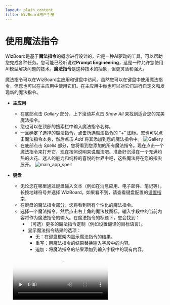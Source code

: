 ```yaml
---
layout: plain_content
title: WizBoard用户手册
---
```

# 使用魔法指令

WizBoard是基于**魔法指令**的概念进行设计的，它是一种AI驱动的工具，可以帮助您完成各种任务。您可能已经听说过**Prompt Engineering**，这是一种允许您使用AI模型解决问题的技术。**魔法指令**是这种技术的抽象，但更灵活和强大。

魔法指令可以在WizBoard主应用和键盘中访问。虽然您可以在键盘中使用魔法指令，但您也可以在主应用中使用它们。在主应用中你也可以对它们进行自定义和发现新的魔法指令。

* **主应用**
    * 在底部点击 *Gallery* 部分，上下滚动并点击 *Show All* 来找到适合您的完美魔法指令。
    * 您也可以在顶部的搜索栏中输入魔法指令名称。
    * 一旦确定了选择的魔法指令，点击所选魔法指令的 "+" 图标。您也可以点击魔法指令本身，然后点击 *Add* 将其添加到您的魔法指令中。
    ![Gallery](/assets/help/gallery_en.jpg)
    * 在底部点击 *Spells* 部分，您将看到您添加的所有魔法指令。现在点击一个魔法指令来打开它，现在按照说明来说魔法吧。准备好沉浸在一个充满灼热的火花、迷人的魅力和纯粹的喜悦的世界中吧，这些魔法将在您的指尖展开。
    ![main_app_spell](/assets/help/main_app_spell_en.jpg)

* **键盘**
    * 无论您在哪里通过键盘输入文本（例如在消息应用、电子邮件、笔记等），长按地球符号并选择 WizBoard。如果看不到，请查看键盘配置的[设置指南](setup_keyboard).
    * 在键盘的魔法指令部分，您将看到所有个性化的魔法指令。
    * 选择一个魔法指令，然后点击右上角的魔法杖图标。输入字段中的当前内容将作为魔法指令的输入。在魔法指令的标题下，您会找到：
        * （可选）更多的魔法指令定制（例如设置翻译的目标语言）。
        * 显示魔法指令结果的选项：
            * 无：在键盘框架内显示魔法指令的结果。
            * 重写：用魔法指令的结果替换输入字段中的内容。
            * 追加：将魔法指令的结果添加到输入字段中的现有内容。
    <video id="video" controls="" preload="none" poster="封面">
      <source id="mp4" src="/assets/help/use_keyboard.mp4" type="video/mp4">
    </videos>
